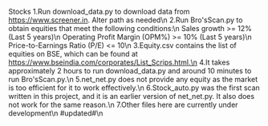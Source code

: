 Stocks
1.Run download_data.py to download data from https://www.screener.in. Alter path as needed\n
2.Run Bro'sScan.py to obtain equities that meet the following conditions:\n
    Sales growth >= 12% (Last 5 years)\n
    Operating Profit Margin (OPM%) >= 10% (Last 5 years)\n
    Price-to-Earnings Ratio (P/E) <= 10\n
3.Equity.csv contains the list of equities on BSE, which can be found at https://www.bseindia.com/corporates/List_Scrips.html.\n
4.It takes approximately 2 hours to run download_data.py and around 10 minutes to run Bro'sScan.py.\n
5.net_net.py does not provide any equity as the market is too efficient for it to work effectively.\n
6.Stock_auto.py was the first scan written in this project, and it is an earlier version of net_net.py. It also does not work for the same reason.\n
7.Other files here are currently under development\n
#updated#\n